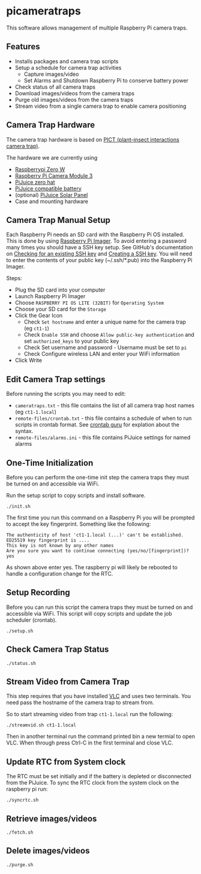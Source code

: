# picameratraps
This software allows management of multiple Raspberry Pi camera traps.

## Features
- Installs packages and camera trap scripts
- Setup a schedule for camera trap activities
  - Capture images/video
  - Set Alarms and Shutdown Raspberry Pi to conserve battery power
- Check status of all camera traps
- Download images/videos from the camera traps
- Purge old images/videos from the camera traps
- Stream video from a single camera trap to enable camera positioning

## Camera Trap Hardware
The camera trap hardware is based on [PICT (plant–insect interactions camera trap)](https://besjournals.onlinelibrary.wiley.com/doi/full/10.1111/2041-210X.13618).

The hardware we are currently using
- [Raspberrypi Zero W](https://www.raspberrypi.com/products/raspberry-pi-zero-w/)
- [Raspberry Pi Camera Module 3](https://www.raspberrypi.com/products/camera-module-3/)
- [PiJuice zero hat](https://uk.pi-supply.com/products/pijuice-zero)
- [PiJuice compatible battery](https://uk.pi-supply.com/products/pijuice-12000mah-battery?pr_prod_strat=copurchase&pr_rec_id=94106ed08&pr_rec_pid=2470820282449&pr_ref_pid=3189411381329&pr_seq=uniform)
- (optional) [PiJuice Solar Panel](https://uk.pi-supply.com/products/pijuice-solar-panel-6-watt)
- Case and mounting hardware

## Camera Trap Manual Setup
Each Raspberry Pi needs an SD card with the Raspberry Pi OS installed.
This is done by using [Raspberry Pi Imager](https://www.raspberrypi.com/software/).
To avoid entering a password many times you should have a SSH key setup.
See GitHub's documentation on [Checking for an existing SSH key](https://docs.github.com/en/authentication/connecting-to-github-with-ssh/checking-for-existing-ssh-keys) 
and [Creating a SSH key](https://docs.github.com/en/authentication/connecting-to-github-with-ssh/generating-a-new-ssh-key-and-adding-it-to-the-ssh-agent).
You will need to enter the contents of your public key (~/.ssh/*.pub) into the Raspberry Pi Imager.

Steps:
- Plug the SD card into your computer
- Launch Raspberry Pi Imager
- Choose `RASPBERRY PI OS LITE (32BIT)` for `Operating System`
- Choose your SD card for the `Storage`
- Click the Gear Icon
  - Check `Set hostname` and enter a unique name for the camera trap (eg `ct1-1`)
  - Check `Enable SSH` and choose `Allow public-key authentication` and set `authorized_keys` to your public key
  - Check Set username and password - Username must be set to `pi`
  - Check Configure wireless LAN and enter your WiFi information
- Click Write

## Edit Camera Trap settings
Before running the scripts you may need to edit:
- `cameratraps.txt` - this file contains the list of all camera trap host names (eg `ct1-1.local`)
- `remote-files/crontab.txt` - this file contains a schedule of when to run scripts in crontab format. See [crontab guru](https://crontab.guru/) for explation about the syntax.
- `remote-files/alarms.ini` - this file contains PiJuice settings for named alarms

## One-Time Initialization
Before you can perform the one-time init step the camera traps they must be turned on and accessible via WiFi.

Run the setup script to copy scripts and install software.
```
./init.sh
```
The first time you run this command on a Raspberry Pi you will be prompted to accept the key fingerprint.
Something like the following:
```
The authenticity of host 'ct1-1.local (...)' can't be established.
ED25519 key fingerprint is ....
This key is not known by any other names
Are you sure you want to continue connecting (yes/no/[fingerprint])? yes
```
As shown above enter yes.
The raspberry pi will likely be rebooted to handle a configuration change for the RTC.

## Setup Recording
Before you can run this script the camera traps they must be turned on and accessible via WiFi.
This script will copy scripts and update the job scheduler (crontab).
```
./setup.sh
```

## Check Camera Trap Status
```
./status.sh
```

## Stream Video from Camera Trap
This step requires that you have installed [VLC](https://www.videolan.org/vlc/) and uses two terminals.
You need pass the hostname of the camera trap to stream from.

So to start streaming video from trap `ct1-1.local` run the following:
```
./streamvid.sh ct1-1.local
```
Then in another terminal run the command printed bin a new termial to open VLC.
When through press Ctrl-C in the first terminal and close VLC.


## Update RTC from System clock
The RTC must be set initially and if the battery is depleted or disconnected from the PiJuice.
To sync the RTC clock from the system clock on the raspberry pi run:
```
./syncrtc.sh
```

## Retrieve images/videos
```
./fetch.sh
```

## Delete images/videos
```
./purge.sh
```


